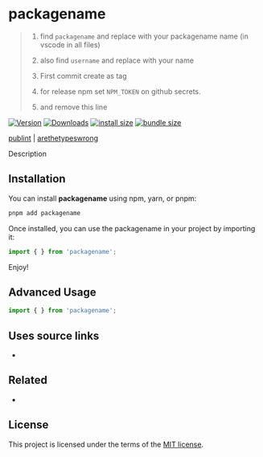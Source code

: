 # packagename 


> 1. find `packagename` and replace with your packagename name (in vscode in all files)
> 
> 1. also find `username` and replace with your name
> 
> 1. First commit create as tag
> 
> 1. for release npm set `NPM_TOKEN` on github secrets.
> 
> 1. and remove this line

[![Version](https://img.shields.io/npm/v/packagename)](https://www.npmjs.com/packagename)
[![Downloads](https://img.shields.io/npm/dt/packagename)](https://www.npmjs.com/packagename)
[![install size](https://packagephobia.com/badge?p=packagename)](https://packagephobia.com/result?p=packagename)
[![bundle size](https://badgen.net/bundlephobia/minzip/packagename)](https://bundlephobia.com/result?p=packagename)

[publint](https://publint.dev/packagename) | 
[arethetypeswrong](https://arethetypeswrong.github.io/?p=packagename)


Description

## Installation

You can install **packagename** using npm, yarn, or pnpm:


```bash
pnpm add packagename
```

Once installed, you can use the packagename in your project by importing it:

```ts
import { } from 'packagename';

```

Enjoy!

## Advanced Usage

```ts
import { } from 'packagename';

```


## Uses source links
- 

## Related
- 

## License
This project is licensed under the terms of the [MIT license](LICENSE).
